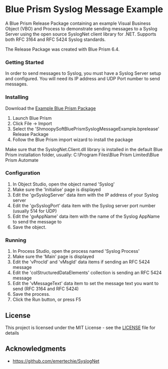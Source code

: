 # Blue Prism Syslog Message Example

A Blue Prism Release Package containing an example Visual Business Object (VBO) and Process to demonstrate sending messages to a Syslog Server using the open source SyslogNet client library for .NET. Supports both RFC 3164 and RFC 5424 Syslog standards.

The Release Package was created with Blue Prism 6.4.

### Getting Started

In order to send messages to Syslog, you must have a Syslog Server setup and configured. You will need its IP address and UDP Port number to send messages.

### Installing

Download the [Example Blue Prism Package](ShmoopySoftBluePrismSyslogMessageExample.bprelease)

1. Launch Blue Prism
2. Click File -> Import
3. Select the 'ShmoopySoftBluePrismSyslogMessageExample.bprelease' Release Package
4. Follow the Blue Prism import wizard to install the package

Make sure that the SyslogNet.Client.dll library is installed in the default Blue Prism installation folder, usually: C:\Program Files\Blue Prism Limited\Blue Prism Automate

### Configuration

1. In Object Studio, open the object named 'Syslog'
2. Make sure the 'Initialise' page is displayed
3. Edit the 'gvSyslogServer' data item with the IP address of your Syslog server
4. Edit the 'gvSyslogPort' data item with the Syslog server port number (usually 514 for UDP)
5. Edit the 'gvAppName' data item with the name of the Syslog AppName to send the message to
6. Save the object.

### Running

1. In Process Studio, open the process named 'Syslog Process'
2. Make sure the 'Main' page is displayed
3. Edit the 'vProcId' and 'vMsgId' data items if sending an RFC 5424 message
4. Edit the 'colStructuredDataElements' collection is sending an RFC 5424 message
5. Edit the 'vMessageText' data item to set the message text you want to send (RFC 3164 and RFC 5424)
6. Save the process.
7. Click the Run button, or press F5

## License

This project is licensed under the MIT License - see the [LICENSE](LICENSE) file for details

## Acknowledgments

* https://github.com/emertechie/SyslogNet
